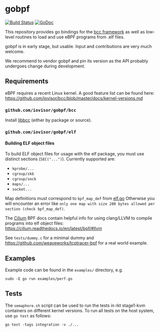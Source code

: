 # gobpf

[![Build Status](https://semaphoreci.com/api/v1/alban/gobpf-2/branches/master/badge.svg)](https://semaphoreci.com/alban/gobpf-2) [![GoDoc](https://godoc.org/github.com/golang/gddo?status.svg)](http://godoc.org/github.com/iovisor/gobpf)

This repository provides go bindings for the [bcc framework](https://github.com/iovisor/bcc)
as well as low-level routines to load and use eBPF programs from .elf
files.

gobpf is in early stage, but usable. Input and contributions are very much welcome.

We recommend to vendor gobpf and pin its version as the API probably
undergoes change during development.

## Requirements

eBPF requires a recent Linux kernel. A good feature list can be found here:
https://github.com/iovisor/bcc/blob/master/docs/kernel-versions.md

### `github.com/iovisor/gobpf/bcc`

Install [libbcc](https://github.com/iovisor/bcc/blob/master/INSTALL.md) (either by package or source).

### `github.com/iovisor/gobpf/elf`

#### Building ELF object files

To build ELF object files for usage with the elf package, you must use distinct
sections (`SEC("...")`). Currently supported are:

* `kprobe/...`
* `cgroup/skb`
* `cgroup/sock`
* `maps/...`
* `socket...`

Map definitions must correspond to `bpf_map_def` from [elf.go](https://github.com/iovisor/gobpf/blob/master/elf/elf.go)
Otherwise you will encounter an error like `only one map with size 280 bytes allowed per section (check bpf_map_def)`.

The [Cilium](https://github.com/cilium/cilium) BPF docs contain helpful info
for using clang/LLVM to compile programs into elf object files:
https://cilium.readthedocs.io/en/latest/bpf/#llvm

See `tests/dummy.c` for a minimal dummy and https://github.com/weaveworks/tcptracer-bpf
for a real world example.

## Examples

Example code can be found in the `examples/` directory, e.g.

```
sudo -E go run examples/perf.go
```

## Tests

The `semaphore.sh` script can be used to run the tests in rkt stage1-kvm
containers on different kernel versions. To run all tests on the host system,
use `go test` as follows:

```
go test -tags integration -v ./...
```
